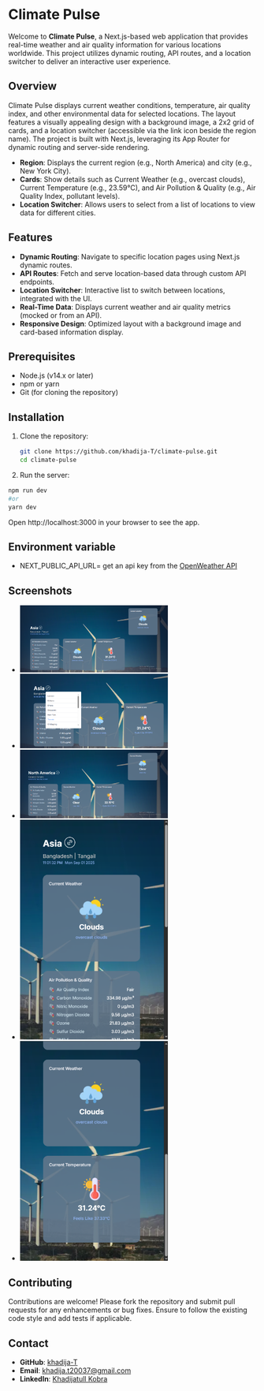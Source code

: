 # Climate Pulse

Welcome to **Climate Pulse**, a Next.js-based web application that provides real-time weather and air quality information for various locations worldwide. This project utilizes dynamic routing, API routes, and a location switcher to deliver an interactive user experience.

## Overview

Climate Pulse displays current weather conditions, temperature, air quality index, and other environmental data for selected locations. The layout features a visually appealing design with a background image, a 2x2 grid of cards, and a location switcher (accessible via the link icon beside the region name). The project is built with Next.js, leveraging its App Router for dynamic routing and server-side rendering.

- **Region**: Displays the current region (e.g., North America) and city (e.g., New York City).
- **Cards**: Show details such as Current Weather (e.g., overcast clouds), Current Temperature (e.g., 23.59°C), and Air Pollution & Quality (e.g., Air Quality Index, pollutant levels).
- **Location Switcher**: Allows users to select from a list of locations to view data for different cities.

## Features

- **Dynamic Routing**: Navigate to specific location pages using Next.js dynamic routes.
- **API Routes**: Fetch and serve location-based data through custom API endpoints.
- **Location Switcher**: Interactive list to switch between locations, integrated with the UI.
- **Real-Time Data**: Displays current weather and air quality metrics (mocked or from an API).
- **Responsive Design**: Optimized layout with a background image and card-based information display.

## Prerequisites

- Node.js (v14.x or later)
- npm or yarn
- Git (for cloning the repository)

## Installation

1. Clone the repository:

   ```bash
   git clone https://github.com/khadija-T/climate-pulse.git
   cd climate-pulse
   ```

2. Run the server:

```bash
npm run dev
#or
yarn dev
```

Open http://localhost:3000 in your browser to see the app.

## Environment variable

- NEXT_PUBLIC_API_URL= get an api key from the [OpenWeather API](https://openweathermap.org/current)

## Screenshots

- <img src="screenshots/1.png" alt="Default Current Location View" width="300">

- <img src="screenshots/2.png" alt="Switcher" width= "300">

- <img src="screenshots/3.png" alt="Selected Location View" width= "300">

- <img src="screenshots/mobile.png" alt="Mobile View 1" width="300">

- <img src="screenshots/mobile2.png" alt="Mobile View 2" width="300">

## Contributing

Contributions are welcome! Please fork the repository and submit pull requests for any enhancements or bug fixes. Ensure to follow the existing code style and add tests if applicable.

## Contact

- **GitHub**: [khadija-T](https://github.com/khadija-T)
- **Email**: [khadija.t20037@gmail.com](mailto:khadija.t20037@gmail.com)
- **LinkedIn**: [Khadijatull Kobra](https://www.linkedin.com/in/khadijatull-kobra-80b1a9348)
